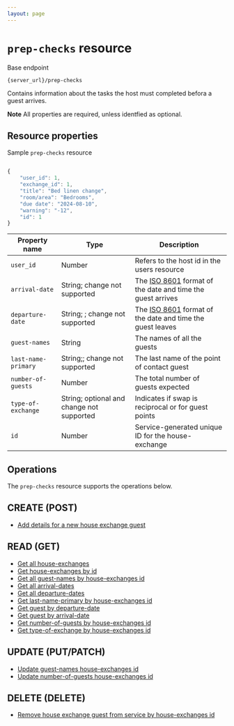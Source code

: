 ```yaml
---
layout: page
---
```

# `prep-checks` resource

Base endpoint

```shell
{server_url}/prep-checks
```

Contains information about the tasks the host must completed befora a guest arrives.

**Note** All properties are required, unless identfied as optional.

## Resource properties

Sample `prep-checks` resource

```js

{
    "user_id": 1,
    "exchange_id": 1,
    "title": "Bed linen change",
    "room/area": "Bedrooms",
    "due date": "2024-08-10",
    "warning": "-12",
    "id": 1
}
```

| Property name | Type | Description |
| ------------- | ----------- | ----------- |
| `user_id` | Number | Refers to the host id in the users resource|
| `arrival-date` | String; change not supported |The [ISO 8601](https://en.wikipedia.org/wiki/ISO_8601) format of the date and time the guest arrives |
| `departure-date` | String; ; change not supported | The [ISO 8601](https://en.wikipedia.org/wiki/ISO_8601) format of the date and time the guest leaves|
| `guest-names` | String |The names of all the guests |
| `last-name-primary` | String;; change not supported |The last name of the point of contact guest |
| `number-of-guests` | Number |The total number of guests expected |
| `type-of-exchange` | String; optional and change not supported |Indicates if swap is reciprocal or for guest points |
| `id` | Number | Service-generated unique ID for the house-exchange |

## Operations

The `prep-checks` resource supports the operations below.

## CREATE (POST)

* [Add details for a new house exchange guest](tbd)

## READ (GET)

* [Get all house-exchanges](tbd)
* [Get house-exchanges by id](tbd)
* [Get all guest-names by house-exchanges id](tbd)
* [Get all arrival-dates](tbd)
* [Get all departure-dates](tbd)
* [Get last-name-primary by house-exchanges id](tbd)
* [Get guest by departure-date](tbd)
* [Get guest by arrival-date](tbd)
* [Get number-of-guests by house-exchanges id](tbd)
* [Get type-of-exchange by house-exchanges id](tbd)

## UPDATE (PUT/PATCH)

* [Update guest-names house-exchanges id](tbd)
* [Update number-of-guests house-exchanges id](tbd)

## DELETE (DELETE)

* [Remove house exchange guest from service by house-exchanges id](tbd)
